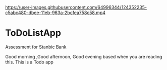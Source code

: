 

https://user-images.githubusercontent.com/64996344/124352235-c5abc480-dbee-11eb-963a-2bcfea758c58.mp4

# ToDoListApp
Assessment for Stanbic Bank 

Good morning ,Good afternoon, Good evening based when you are reading this.
This is a Todo app

